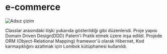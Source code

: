 # e-commerce

![Adsız çizim](https://github.com/Gulsahyldrm/e-commerce/assets/74858914/04f1b7f3-d34c-40f3-b822-065d27e91d0a)


Classlar arasındaki ilişki yukarıda gösterildiği gibi düzenlendi. Proje yapısı Domain Driven Design(DDD) Patern'i Pratik etmek üzere inşa edildi.
Projede ORM (Object-Relational Mapping) framewor'ü olarak  Hibernet,
Kod karmaşıklığını azaltmak için Lombok kütüphanesi kullanıldı.
